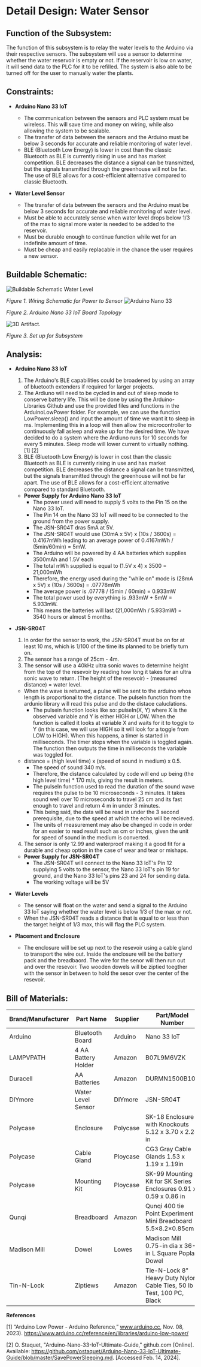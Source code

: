 # **Detail Design: Water Sensor**

## **Function of the Subsystem:**

The function of this subsystem is to relay the water levels to the Arduino via their respective sensors. The subsystem will use a sensor to determine whether the water reservoir is empty or not. If the reservoir is low on water, it will send data to the PLC for it to be refilled. The system is also able to be turned off for the user to manually water the plants.

## **Constraints:**

- **Arduino Nano 33 IoT**
  - The communication between the sensors and PLC system must be wireless. This will save time and money on wiring, while also allowing the system to be scalable.
  - The transfer of data between the sensors and the Arduino must be below 3 seconds for accurate and reliable monitoring of water level.
  - BLE (Bluetooth Low Energy) is lower in cost than the classic Bluetooth as BLE is currently rising in use and has market competition. BLE decreases the distance a signal can be transmitted, but the signals transmitted through the greenhouse will not be far. The use of BLE allows for a cost-efficient alternative compared to classic Bluetooth.

- **Water Level Sensor**
  - The transfer of data between the sensors and the Arduino must be below 3 seconds for accurate and reliable monitoring of water level.
  - Must be able to accurately sense when water level drops below 1/3 of the max to signal more water is needed to be added to the reservoir.
  - Must be durable enough to continue function while wet for an indefinite amount of time.
  - Must be cheap and easily replacable in the chance the user requires a new sensor.

## **Buildable Schematic:**

![Buildable Schematic Water Level](https://github.com/RealityHertz/Greenhouse-Project/blob/main/Documentation/Images/WaterLevelSchem.png)

_Figure 1. Wiring Schematic for Power to Sensor_ 
![Arduino Nano 33](https://github.com/RealityHertz/Greenhouse-Project/blob/main/Documentation/Images/ArduinoNano33.png)

_Figure 2. Arduino Nano 33 IoT Board Topology_

![3D Artifact](https://github.com/RealityHertz/Greenhouse-Project/blob/55c75f636fe3845e61f598a28efaee5109728385/Documentation/Images/3D-artifact-CAPSTONE.png).

_Figure 3. Set up for Subsystem_

## **Analysis:**

- **Arduino Nano 33 IoT**
  1. The Arduino's BLE capabilities could be broadened by using an array of bluetooth extenders if required for larger projects.
  2. The Ardiuno will need to be cycled in and out of sleep mode to conserve battery life. This will be done by using the Arduino-Libraries Github and use the provided files and functions in the ArduinoLowPower folder. For example, we can use the function LowPower.sleep() and input the amount of time we want it to sleep in ms. Implementing this in a loop will then allow the microcontroller to continuously fall asleep and wake up for the desired time. We have decided to do a system where the Ardiuno runs for 10 seconds for every 5 minutes. Sleep mode will lower current to virtually nothing. [1] [2]
  3. BLE (Bluetooth Low Energy) is lower in cost than the classic Bluetooth as BLE is currently rising in use and has market competition. BLE decreases the distance a signal can be transmitted, but the signals transmitted through the greenhouse will not be far apart. The use of BLE allows for a cost-eﬃcient alternative compared to standard Bluetooth.

  - **Power Supply for Arduino Nano 33 IoT**
    - The power used will need to supply 5 volts to the Pin 15 on the Nano 33 IoT.
    - The Pin 14 on the Nano 33 IoT will need to be connected to the ground from the power supply.
    - The JSN-SR04T dras 5mA at 5V.
    - The JSN-SR04T would use (30mA x 5V) x (10s / 3600s) = 0.4167mWh leading to an average power of 0.4167mWh / (5min/60min) = 5mW.
    - The Arduino will be powered by 4 AA batteries which supplies 3500mAh and 1.5V each
    - The total mWh supplied is equal to (1.5V x 4) x 3500 = 21,000mWh
    - Therefore, the energy used during the "while on" mode is (28mA x 5V) x (10s / 3600s) = .07778mWh
    - The average power is .07778 / (5min / 60min) = 0.933mW
    - The total power used by everything is .933mW + 5mW = 5.933mW.
    - This means the batteries will last (21,000mWh / 5.933mW) = 3540 hours or almost 5 months.
- **JSN-SR04T**
  1. In order for the sensor to work, the JSN-SR04T must be on for at least 10 ms, which is 1/100 of the time its planned to be briefly turn on.
  2. The sensor has a range of 25cm - 4m.
  3. The sensor will use a 40kHz ultra sonic waves to determine height from the top of the resevoir by reading how long it takes for an ultra sonic wave to return. (The height of the resevoir) - (measured distance) = water level.
    - When the wave is returned, a pulse will be sent to the arduino whos length is proportional to the distance. The pulseIn function from the ardunio library will read this pulse and do the distace caluclations.
        - The pulsein function looks like so: pulseIn(X, Y) where X is the observed variable and Y is either HIGH or LOW. When the function is called it looks at variable X and waits for it to toggle to Y (in this case, we will use HIGH so it will look for a toggle from LOW to HIGH). When this happens, a timer is started in milliseconds. The timer stops when the variable is toggled again. The function then outputs the time in milliseconds the variable was toggled for. 
    - distance = (high level time) x (speed of sound in medium) x 0.5.
        - The speed of sound 340 m/s.
        - Therefore, the distance calculated by code will end up being (the high level time) * 170 m/s, giving the result in meters.
        - The pulseIn function used to read the duration of the sound wave requires the pulse to be 10 microseconds - 3 minutes. It takes sound well over 10 microseconds to travel 25 cm and its fast enough to travel and return 4 m in under 3 minutes.
        - This being said, the data will be read in under the 3 second prerequisite, due to the speed at which the echo will be recieved.
        - The units of measurement may also be changed in code in order for an easier to read result such as cm or inches, given the unit for speed of sound in the medium is converted.
  4. The sensor is only 12.99 and waterproof making it a good fit for a durable and cheap option in the case of wear and tear or mishaps.
 
  - **Power Supply for JSN-SR04T**
    - The JSN-SR04T will connect to the Nano 33 IoT's Pin 12 supplying 5 volts to the sensor, the Nano 33 IoT's pin 19 for ground, and the Nano 33 IoT's pins 23 and 24 for sending data.
    - The working voltage will be 5V
- **Water Levels**
  - The sensor will float on the water and send a signal to the Arduino 33 IoT saying whether the water level is below 1/3 of the max or not.
  - When the JSN-SR04T reads a distance that is equal to or less than the target height of 1/3 max, this will flag the PLC system.

- **Placement and Enclosure**
  - The enclosure will be set up next to the resevoir using a cable gland to transport the wire out. Inside the enclosure will be the battery pack and the breadbaord. The wire for the senor will then run out and over the resevoir. Two wooden dowels will be ziptied toegther with the sensor in between to hold the sesor over the center of the resevoir. 



## **Bill of Materials:**

|Brand/Manufacturer|Part Name|Supplier|Part/Model Number|Quantity|Individual Price|Total|
|----|-----------|-----------|------------|--------|----------------|-----|
|Arduino|Bluetooth Board|Arduino|Nano 33 IoT|1|$25.50|$25.50|
|LAMPVPATH|4 AA Battery Holder|Amazon|B07L9M6VZK|1|$7.49|$7.49|
|Duracell|AA Batteries|Amazon|DURMN1500B10Z|1|$8.79|$8.79|
|DIYmore|Water Level Sensor|DIYmore|JSN-SR04T|1|$12.99|$12.99|
|Polycase|Enclosure|Polycase|SK-18 Enclosure with Knockouts 5.12 x 3.70 x 2.24 in|1|$20.92|$20.92|
|Polycase|Cable Gland|Ploycase|CG3 Gray Cable Glands 1.53 x 1.19 x 1.19in|1|$2.86|$2.86|
|Polycase|Mounting Kit|Ploycase|SK-99 Mounting Kit for SK Series Enclosures 0.91 x 0.59 x 0.86 in|1|$3.36|$3.36|
|Qunqi|Breadboard|Amazon|Qunqi 400 tie Point Experiment Mini Breadboard 5.5×8.2×0.85cm|1|$5.99|$5.99|
|Madison Mill|Dowel|Lowes|Madison Mill 0.75-in dia x 36-in L Square Poplar Dowel|2|$3.98|$7.96|
|Tin-N-Lock|Ziptiews|Amazon|Tie-N-Lock 8" Heavy Duty Nylon Cable Ties, 50 lb Test, 100 PC, Black|1|$1.21|$1.21|

**References**

[1] “Arduino Low Power - Arduino Reference,” www.arduino.cc, Nov. 08, 2023).
‌<https://www.arduino.cc/reference/en/libraries/arduino-low-power/>

[2] O. Staquet, "Arduino-Nano-33-IoT-Ultimate-Guide," github.com [Online]. Available: https://github.com/ostaquet/Arduino-Nano-33-IoT-Ultimate-Guide/blob/master/SavePowerSleeping.md. [Accessed Feb. 14, 2024].
